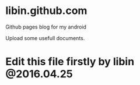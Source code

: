 # libin.github.com
Github pages blog for my android

Upload some usefull documents.
# Edit this file firstly by libin @2016.04.25 
